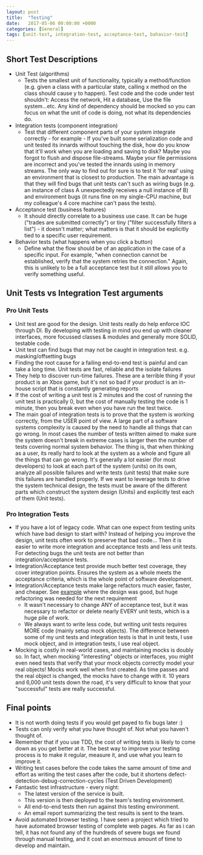 ```yaml
---
layout: post
title:  "Testing"
date:   2017-05-06 00:00:00 +0000
categories: [General]
tags: [unit-test, integration-test, acceptance-test, bahavior-test]
---
```


## Short Test Descriptions

 * Unit Test (algorithms)
   - Tests the smallest unit of functionality, typically a method/function (e.g. given a class with a particular state, calling x method on the class should cause y to happen). Test code and the code under test shouldn't: Access the network, Hit a database, Use the file system...etc. Any kind of dependency should be mocked so you can focus on what the unit of code is doing, not what its dependencies do. 
 * Integration tests (component integration)
   - Test that different component parts of your system integrate correctly - for example - If you've built some serialization code and unit tested its innards without touching the disk, how do you know that it'll work when you are loading and saving to disk? Maybe you forgot to flush and dispose file-streams. Maybe your file permissions are incorrect and you've tested the innards using in memory streams. The only way to find out for sure is to test it 'for real' using an environment that is closest to production. The main advantage is that they will find bugs that unit tests can't such as wiring bugs (e.g. an instance of class A unexpectedly receives a null instance of B) and environment bugs (it runs fine on my single-CPU machine, but my colleague's 4 core machine can't pass the tests). 
 * Acceptance test (business features)
   - It should directly correlate to a business use case. It can be huge ("trades are submitted correctly") or tiny ("filter successfully filters a list") - it doesn't matter; what matters is that it should be explicitly tied to a specific user requirement.
 * Behavior tests (what happens when you click a button)
   - Define what the flow should be of an application in the case of a specific input. For example, "when connection cannot be established, verify that the system retries the connection." Again, this is unlikely to be a full acceptance test but it still allows you to verify something useful.


## Unit Tests vs Integration Test arguments

### Pro Unit Tests
 * Unit test are good for the design. Unit tests really do help enforce IOC through DI. By developing with testing in mind you end up with cleaner interfaces, more focussed classes & modules and generally more SOLID, testable code.
 * Unit test can find bugs that may not be caught in integration test. e.g. masking/offsetting bugs
 * Finding the root cause for a failing end-to-end test is painful and can take a long time. Unit tests are fast, reliable and the isolate failures
 * They help to discover run-time failures. These are a terrible thing if your product is an Xbox game, but it's not so bad if your product is an in-house script that is constantly generating reports
 * If the cost of writing a unit test is 2 minutes and the cost of running the unit test is practically 0, but the cost of manually testing the code is 1 minute, then you break even when you have run the test twice.
 * The main goal of integration tests is to prove that the system is working correctly, from the USER point of view. A large part of a software systems complexity is caused by the need to handle all things that can go wrong. In most cases the number of tests written aimed to make sure the system doesn't break in extreme cases is larger then the number of tests covering normal system behavior. The thing is, that when thinking as a user, its really hard to look at the system as a whole and figure all the things that can go wrong. It's generally a lot easier (for most developers) to look at each part of the system (units) on its own, analyze all possible failures and write tests (unit tests) that make sure this failures are handled properly. If we want to leverage tests to drive the system technical design, the tests must be aware of the different parts which construct the system design (Units) and explicitly test each of them (Unit tests). 

### Pro Integration Tests
 * If you have a lot of legacy code. What can one expect from testing units which have bad design to start with? Instead of helping you improve the design, unit tests often work to preserve that bad code... Then it is easier to write more integration and acceptance tests and less unit tests. For detecting bugs the unit tests are not better than integration/acceptance tests. 
 * Integration/Acceptance test provide much better test coverage, they cover integration points. Ensures the system as a whole meets the acceptance criteria, which is the whole point of software development.
 * Integration/Acceptance tests make large refactors much easier, faster, and cheaper. See [example](bad-unit-test) where the design was good, but huge refactoring was needed for the next requirement
   - It wasn't necessary to change ANY of acceptance test, but it was necessary to refactor or delete nearly EVERY unit tests, which is a huge pile of work.
   - We always want to write less code, but writing unit tests requires MORE code (mainly setup mock objects). The difference between some of my unit tests and integration tests is that in unit tests, I use mock object, and in integration tests, I use real object.
 * Mocking is costly in real-world cases, and maintaining mocks is doubly so. In fact, when mocking "interesting" objects or interfaces, you might even need tests that verify that your mock objects correctly model your real objects! Mocks work well when first created. As time passes and the real object is changed, the mocks have to change with it. 10 years and 6,000 unit tests down the road, it's very difficult to know that your "successful" tests are really successful.


## Final points

 * It is not worth doing tests if you would get payed to fix bugs later :)
 * Tests can only verify what you have thought of. Not what you haven't thought of.
 * Remember that if you use TDD, the cost of writing tests is likely to come down as you get better at it. The best way to improve your testing process is to make it regular, measure it, and use what you learn to improve it.
 * Writing test cases before the code takes the same amount of time and effort as writing the test cases after the code, but it shortens defect-detection-debug-correction-cycles (Test Driven Development)
 * Fantastic test infrastructure - every night:
   - The latest version of the service is built.
   - This version is then deployed to the team's testing environment. 
   - All end-to-end tests then run against this testing environment. 
   - An email report summarizing the test results is sent to the team.
 * Avoid automated browser testing. I have seen a project which tried to have automated browser testing of complete web pages. As far as i can tell, it has not found any of the hundreds of severe bugs we found through manual testing, and it cost an enormous amount of time to develop and maintain.


[bad-unit-test]: https://softwareengineering.stackexchange.com/questions/223991/is-it-sufficient-to-use-acceptance-and-integration-tests-instead-of-unit-test

